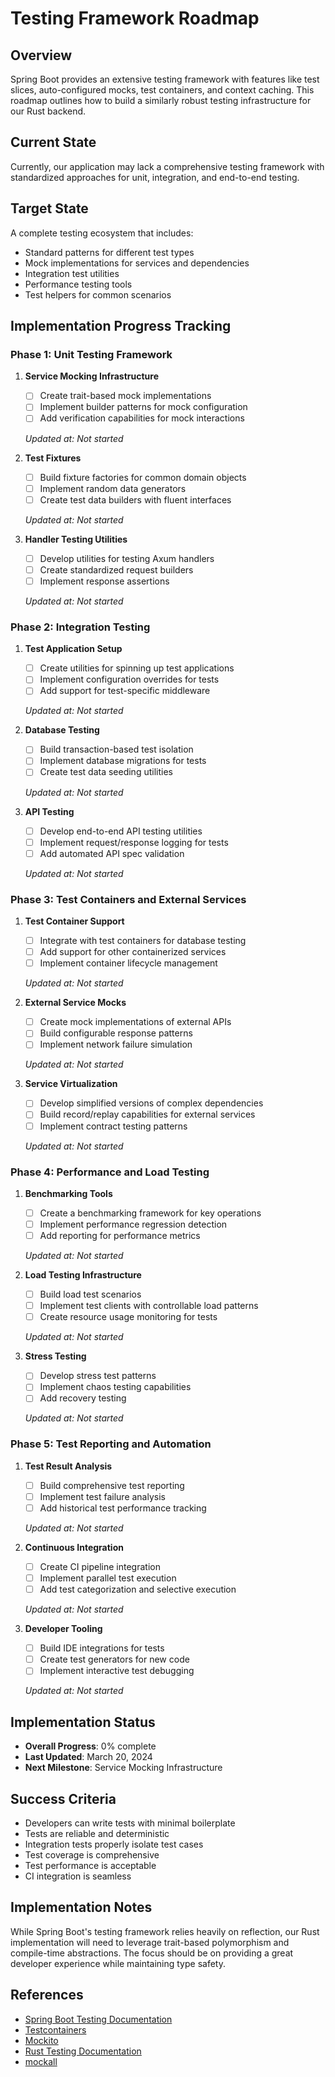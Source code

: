 # Testing Framework Roadmap

## Overview
Spring Boot provides an extensive testing framework with features like test slices, auto-configured mocks, test containers, and context caching. This roadmap outlines how to build a similarly robust testing infrastructure for our Rust backend.

## Current State
Currently, our application may lack a comprehensive testing framework with standardized approaches for unit, integration, and end-to-end testing.

## Target State
A complete testing ecosystem that includes:
- Standard patterns for different test types
- Mock implementations for services and dependencies
- Integration test utilities
- Performance testing tools
- Test helpers for common scenarios

## Implementation Progress Tracking

### Phase 1: Unit Testing Framework
1. **Service Mocking Infrastructure**
   - [ ] Create trait-based mock implementations
   - [ ] Implement builder patterns for mock configuration
   - [ ] Add verification capabilities for mock interactions
   
   *Updated at: Not started*

2. **Test Fixtures**
   - [ ] Build fixture factories for common domain objects
   - [ ] Implement random data generators
   - [ ] Create test data builders with fluent interfaces
   
   *Updated at: Not started*

3. **Handler Testing Utilities**
   - [ ] Develop utilities for testing Axum handlers
   - [ ] Create standardized request builders
   - [ ] Implement response assertions
   
   *Updated at: Not started*

### Phase 2: Integration Testing
1. **Test Application Setup**
   - [ ] Create utilities for spinning up test applications
   - [ ] Implement configuration overrides for tests
   - [ ] Add support for test-specific middleware
   
   *Updated at: Not started*

2. **Database Testing**
   - [ ] Build transaction-based test isolation
   - [ ] Implement database migrations for tests
   - [ ] Create test data seeding utilities
   
   *Updated at: Not started*

3. **API Testing**
   - [ ] Develop end-to-end API testing utilities
   - [ ] Implement request/response logging for tests
   - [ ] Add automated API spec validation
   
   *Updated at: Not started*

### Phase 3: Test Containers and External Services
1. **Test Container Support**
   - [ ] Integrate with test containers for database testing
   - [ ] Add support for other containerized services
   - [ ] Implement container lifecycle management
   
   *Updated at: Not started*

2. **External Service Mocks**
   - [ ] Create mock implementations of external APIs
   - [ ] Build configurable response patterns
   - [ ] Implement network failure simulation
   
   *Updated at: Not started*

3. **Service Virtualization**
   - [ ] Develop simplified versions of complex dependencies
   - [ ] Build record/replay capabilities for external services
   - [ ] Implement contract testing patterns
   
   *Updated at: Not started*

### Phase 4: Performance and Load Testing
1. **Benchmarking Tools**
   - [ ] Create a benchmarking framework for key operations
   - [ ] Implement performance regression detection
   - [ ] Add reporting for performance metrics
   
   *Updated at: Not started*

2. **Load Testing Infrastructure**
   - [ ] Build load test scenarios
   - [ ] Implement test clients with controllable load patterns
   - [ ] Create resource usage monitoring for tests
   
   *Updated at: Not started*

3. **Stress Testing**
   - [ ] Develop stress test patterns
   - [ ] Implement chaos testing capabilities
   - [ ] Add recovery testing
   
   *Updated at: Not started*

### Phase 5: Test Reporting and Automation
1. **Test Result Analysis**
   - [ ] Build comprehensive test reporting
   - [ ] Implement test failure analysis
   - [ ] Add historical test performance tracking
   
   *Updated at: Not started*

2. **Continuous Integration**
   - [ ] Create CI pipeline integration
   - [ ] Implement parallel test execution
   - [ ] Add test categorization and selective execution
   
   *Updated at: Not started*

3. **Developer Tooling**
   - [ ] Build IDE integrations for tests
   - [ ] Create test generators for new code
   - [ ] Implement interactive test debugging
   
   *Updated at: Not started*

## Implementation Status
- **Overall Progress**: 0% complete
- **Last Updated**: March 20, 2024
- **Next Milestone**: Service Mocking Infrastructure

## Success Criteria
- Developers can write tests with minimal boilerplate
- Tests are reliable and deterministic
- Integration tests properly isolate test cases
- Test coverage is comprehensive
- Test performance is acceptable
- CI integration is seamless

## Implementation Notes
While Spring Boot's testing framework relies heavily on reflection, our Rust implementation will need to leverage trait-based polymorphism and compile-time abstractions. The focus should be on providing a great developer experience while maintaining type safety.

## References
- [Spring Boot Testing Documentation](https://docs.spring.io/spring-boot/docs/current/reference/html/features.html#features.testing)
- [Testcontainers](https://www.testcontainers.org/)
- [Mockito](https://site.mockito.org/)
- [Rust Testing Documentation](https://doc.rust-lang.org/book/ch11-00-testing.html)
- [mockall](https://docs.rs/mockall/latest/mockall/) 